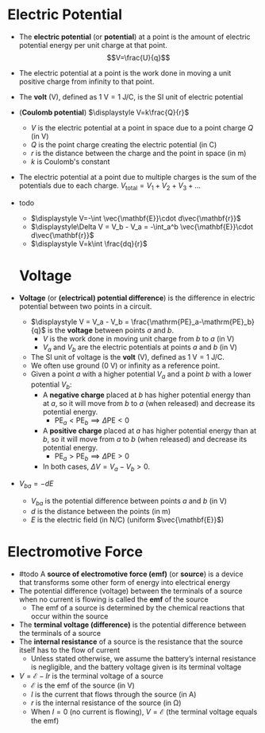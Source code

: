 # Electric Potential

- The **electric potential** (or **potential**) at a point is the amount of electric potential energy per unit charge at that point. $$V=\frac{U}{q}$$
- The electric potential at a point is the work done in moving a unit positive charge from infinity to that point.
- The **volt** ($\mathsf{V}$), defined as $\mathsf{1\ V = 1\ J/C}$, is the SI unit of electric potential
- (**Coulomb potential**) $\displaystyle V=k\frac{Q}{r}$
	- $V$ is the electric potential at a point in space due to a point charge $Q$ (in $\mathsf{V}$)
	- $Q$ is the point charge creating the electric potential (in $\mathsf{C}$)
	- $r$ is the distance between the charge and the point in space (in $\mathsf{m}$)
	- $k$ is Coulomb's constant
- The electric potential at a point due to multiple charges is the sum of the potentials due to each charge. $V_{\text{total}}=V_1+V_2+V_3+...$


- todo
	- $\displaystyle V=-\int \vec{\mathbf{E}}\cdot d\vec{\mathbf{r}}$
	- $\displaystyle\Delta V = V_b - V_a = -\int_a^b \vec{\mathbf{E}}\cdot d\vec{\mathbf{r}}$
	- $\displaystyle V=k\int \frac{dq}{r}$


  # Voltage

- **Voltage** (or **(electrical) potential difference**) is the difference in electric potential between two points in a circuit.
	- $\displaystyle V = V_a - V_b = \frac{\mathrm{PE}_a-\mathrm{PE}_b}{q}$ is the **voltage** between points $a$ and $b$.
		- $V$ is the work done in moving unit charge from $b$ to $a$ (in $\mathsf{V}$)
		- $V_a$ and $V_b$ are the electric potentials at points $a$ and $b$ (in $\mathsf{V}$)
	- The SI unit of voltage is the **volt** (V), defined as $\mathsf{1\ V = 1\ J/C}$.
	- We often use ground (0 V) or infinity as a reference point.
	- Given a point $a$ with a higher potential $V_a$ and a point $b$ with a lower potential $V_b$:
		- A **negative charge** placed at $b$ has higher potential energy than at $a$, so it will move from $b$ to $a$ (when released) and decrease its potential energy.
			- $\mathrm{PE}_a < \mathrm{PE}_b \implies \Delta \mathrm{PE} < 0$
		- A **positive charge** placed at $a$ has higher potential energy than at $b$, so it will move from $a$ to $b$ (when released) and decrease its potential energy.
			- $\mathrm{PE}_a > \mathrm{PE}_b \implies \Delta \mathrm{PE} > 0$
		- In both cases, $\Delta V = V_a - V_b > 0$.

- $V_{ba}=-dE$ 
	- $V_{ba}$ is the potential difference between points $a$ and $b$ (in $\mathsf{V}$)
	- $d$ is the distance between the points (in $\mathsf{m}$)
	- $E$ is the electric field (in $\mathsf{N/C}$) (uniform $\vec{\mathbf{E}}$)


# Electromotive Force

- #todo A **source of electromotive force (emf)** (or **source**) is a device that transforms some other form of energy into electrical energy
- The potential difference (voltage) between the terminals of a source when no current is flowing is called the **emf** of the source 
	- The emf of a source is determined by the chemical reactions that occur within the source
- The **terminal voltage (difference)** is the potential difference between the terminals of a source
- The **internal resistance** of a source is the resistance that the source itself has to the flow of current
	- Unless stated otherwise, we assume the battery’s internal resistance is negligible, and the battery voltage given is its terminal voltage
- $V=\mathcal{E}-Ir$ is the terminal voltage of a source
	- $\mathcal{E}$ is the emf of the source (in $\mathsf{V}$)
	- $I$ is the current that flows through the source (in $\mathsf{A}$)
	- $r$ is the internal resistance of the source (in $\mathsf{\Omega}$)
	- When $I=0$ (no current is flowing), $V=\mathcal{E}$ (the terminal voltage equals the emf)
